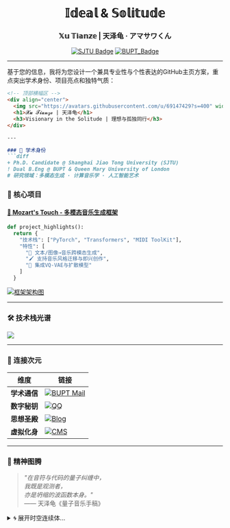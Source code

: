 <!-- 页头视觉区 -->
<div align="center">
  <h1> 𝕀𝕕𝕖𝕒𝕝 & 𝕊𝕠𝕝𝕚𝕥𝕦𝕕𝕖 </h1>
  <h3> 𝕏𝕦 𝕋𝕚𝕒𝕟𝕫𝕖 | 天泽龟 · アマサワくん </h3>
  
  [![SJTU Badge](https://img.shields.io/badge/Shanghai_Jiao_Tong_Univ.%20-Ph.D._Candidate-00599C?logo=university)](https://www.cs.sjtu.edu.cn/)
  [![BUPT_Badge](https://img.shields.io/badge/Beijing_Univ.%20of_Posts_&_Telecom-B.Eng-0077B6?logo=university)](https://www.bupt.edu.cn/)
</div>

---

基于您的信息，我将为您设计一个兼具专业性与个性表达的GitHub主页方案，重点突出学术身份、项目亮点和独特气质：

```markdown
<!-- 顶部横幅区 -->
<div align="center">
  <img src="https://avatars.githubusercontent.com/u/69147429?s=400" width="150" alt="天泽龟の结界" style="border-radius:50%;border:3px solid #5e81ac">
  <h1>𝓧𝓾 𝓣𝓲𝓪𝓷𝔃𝓮 | 天泽龟</h1>
  <h3>𝚅𝚒𝚜𝚒𝚘𝚗𝚊𝚛𝚢 𝚒𝚗 𝚝𝚑𝚎 𝚂𝚘𝚕𝚒𝚝𝚞𝚍𝚎 | 理想与孤独同行</h3>
</div>

---

### 🧪 学术身份
```diff
+ Ph.D. Candidate @ Shanghai Jiao Tong University (SJTU)
! Dual B.Eng @ BUPT & Queen Mary University of London
# 研究领域：多模态生成 · 计算音乐学 · 人工智能艺术
```

### 🌌 核心项目
#### [🎼 Mozart's Touch - 多模态音乐生成框架](https://github.com/WangTooNaive/MozartsTouch)
```python
def project_highlights():
  return {
    "技术栈": ["PyTorch", "Transformers", "MIDI ToolKit"],
    "特性": [
      "🎹 文本/图像→音乐跨模态生成",
      "🖌️ 支持音乐风格迁移与即兴创作",
      "🤖 集成VQ-VAE与扩散模型"
    ]
  }
```
[![框架架构图](https://via.placeholder.com/800x200/2e3440/81a1c1?text=Mozart's+Touch+Architecture)](https://github.com/WangTooNaive/MozartsTouch)

---

### 🛠️ 技术栈光谱
![](https://skillicons.dev/icons?i=python,pytorch,tensorflow,aws,git,linux,docker&theme=dark&perline=9)

---

### 📡 连接次元
| 维度         | 链接                                                                 |
|--------------|---------------------------------------------------------------------|
| **学术通信** | [![BUPT Mail](https://img.shields.io/badge/📧_xtzorz@bupt.edu.cn-006cb7?logo=gmail)](mailto:xtzorz@bupt.edu.cn) |
| **数字秘钥** | [![QQ](https://img.shields.io/badge/🐧_1492762029-12b7f4?logo=tencentqq)](tencent://message/?uin=1492762029) |
| **思想圣殿** | [![Blog](https://img.shields.io/badge/🌐_tzturtle.moe-4d4d4d?logo=rss)](https://tzturtle.moe) |
| **虚拟化身** | [![CMS](https://img.shields.io/badge/👾_GFL_CMS-ff66a6?logo=pixiv)](https://www.pixiv.net/artworks/69147429) |

---

### 📜 精神图腾
> *"在音符与代码的量子纠缠中，<br> 
> 我既是观测者，<br>
> 亦是坍缩的波函数本身。"*  
> —— 天泽龟《量子音乐手稿》

<details>
<summary>🌀 展开时空连续体...</summary>

```javascript
// 存在性验证协议
const tianze = {
  identity: "Ph.D. Candidate @ SJTU",
  epistemology: ["Computational Creativity", "Generative Art"],
  coordinates: {
    physical: "Shanghai, China",
    digital: ["https://tzturtle.moe", "xtzorz@bupt.edu.cn"]
  },
  manifesto: () => {
    return "The true artistry lies in the harmony of 1s and 0s";
  }
};
```
</details>


